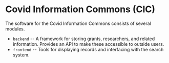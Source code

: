 
Covid Information Commons (CIC)
================================

The software for the Covid Information Commons consists of several modules.

- `backend` -- A framework for storing grants, researchers, and related information. Provides an API to make these accessible to outside users.
- `frontend` -- Tools for displaying records and interfacing with the search system.
